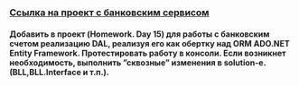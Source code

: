 ### [Ссылка на проект с банковским сервисом](https://github.com/DaniilBoyko/EPAM-training/tree/master/NET.W.2017.Boyko.15)




#### Добавить в проект (Homework. Day 15) для работы с банковским счетом реализацию DAL, реализуя его как обертку над ORM ADO.NET Entity Framework. Протестировать работу в консоли. Если возникнет необходимость, выполнить ”сквозные” изменения в solution-e. (BLL,BLL.Interface и т.п.).
